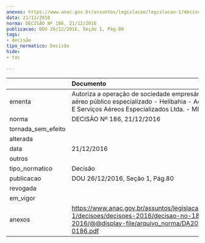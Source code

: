 ```yaml
---
anexos: https://www.anac.gov.br/assuntos/legislacao/legislacao-1/decisoes/decisoes-2016/decisao-no-186-21-12-2016/@@display-file/arquivo_norma/DA2016-0186.pdf
data: 21/12/2016
norma: DECISÃO Nº 186, 21/12/2016
publicacao: DOU 26/12/2016, Seção 1, Pág.80
tags:
- decisão
tipo_normatico: Decisão
hide: 
- toc 
 
---
```


|                    | Documento                                                                                                                                                   |
|:-------------------|:------------------------------------------------------------------------------------------------------------------------------------------------------------|
| ementa             | Autoriza a operação de sociedade empresária de serviço aéreo público especializado - Helibahia - Aeroinspenção E Serviços Aéreos Especializados Ltda. - ME. |
| norma              | DECISÃO Nº 186, 21/12/2016                                                                                                                                  |
| tornada_sem_efeito |                                                                                                                                                             |
| alterada           |                                                                                                                                                             |
| data               | 21/12/2016                                                                                                                                                  |
| outros             |                                                                                                                                                             |
| tipo_normatico     | Decisão                                                                                                                                                     |
| publicacao         | DOU 26/12/2016, Seção 1, Pág.80                                                                                                                             |
| revogada           |                                                                                                                                                             |
| em_vigor           |                                                                                                                                                             |
| anexos             | https://www.anac.gov.br/assuntos/legislacao/legislacao-1/decisoes/decisoes-2016/decisao-no-186-21-12-2016/@@display-file/arquivo_norma/DA2016-0186.pdf      |